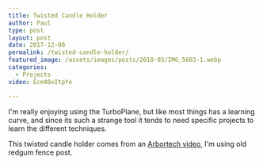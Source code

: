 ```yaml
---
title: Twisted Candle Holder
author: Paul
type: post
layout: post
date: 2017-12-08
permalink: /twisted-candle-holder/
featured_image: /assets/images/posts/2018-03/IMG_5603-1.webp
categories:
  - Projects
video: Ecm48xItpYo

---
```

I'm really enjoying using the TurboPlane, but like most things has a learning curve, and since its such a strange tool it tends to need specific projects to learn the different techniques.

This twisted candle holder comes from an [Arbortech video,][1] I'm using old redgum fence post.

 [1]: https://www.youtube.com/watch?v=9pikOOVH3_M